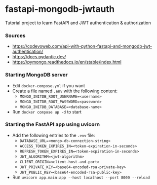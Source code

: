 # fastapi-mongodb-jwtauth

Tutorial project to learn FastAPI and JWT authentication &amp; authorization

### Sources
- https://codevoweb.com/api-with-python-fastapi-and-mongodb-jwt-authentication/
- https://docs.pydantic.dev/
- https://pymongo.readthedocs.io/en/stable/index.html

### Starting MongoDB server

-   Edit `docker-compose.yml` if you want
-   Create a file named `.env` with the following content:
    -   `MONGO_INITDB_ROOT_USERNAME=<username>`
    -   `MONGO_INITDB_ROOT_PASSWORD=<password>`
    -   `MONGO_INITDB_DATABASE=<database-name>`
-   Run `docker compose up -d` to start

### Starting the FastAPI app using uvicorn

-   Add the following entries to the `.env` file:
    -   `DATABASE_URL=<mongo-db-connection-string>`
    -   `ACCESS_TOKEN_EXPIRES_IN=<token-expiration-in-seconds>`
    -   `REFRESH_TOKEN_EXPIRES_IN=<token-expiration-in-seconds>`
    -   `JWT_ALGORITHM=<jwt-algorithm>`
    -   `CLIENT_ORIGIN=<client-host-and-port>`
    -   `JWT_PRIVATE_KEY=<base64-encoded-rsa-private-key>`
    -   `JWT_PUBLIC_KEY=<base64-encoded-rsa-public-key>`
-   Run `uvicorn app.main:app --host localhost --port 8000 --reload`
